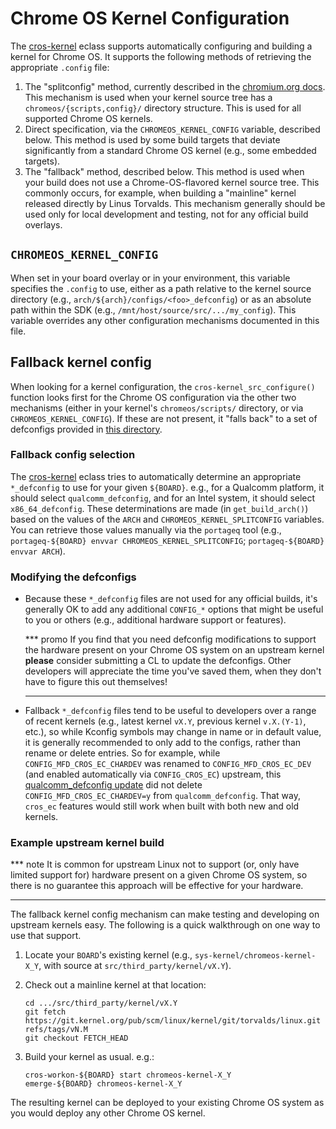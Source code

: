 # Chrome OS Kernel Configuration

The [cros-kernel] eclass supports automatically configuring and building a
kernel for Chrome OS. It supports the following methods of retrieving the
appropriate `.config` file:

1.  The "splitconfig" method, currently described in the [chromium.org docs].
    This mechanism is used when your kernel source tree has a
    `chromeos/{scripts,config}/` directory structure. This is used for all
    supported Chrome OS kernels.
1.  Direct specification, via the `CHROMEOS_KERNEL_CONFIG` variable, described
    below. This method is used by some build targets that deviate significantly
    from a standard Chrome OS kernel (e.g., some embedded targets).
1.  The "fallback" method, described below. This method is used when your build
    does not use a Chrome-OS-flavored kernel source tree. This commonly occurs,
    for example, when building a "mainline" kernel released directly by Linus
    Torvalds. This mechanism generally should be used only for local
    development and testing, not for any official build overlays.

## `CHROMEOS_KERNEL_CONFIG`

When set in your board overlay or in your environment, this variable specifies
the `.config` to use, either as a path relative to the kernel source directory
(e.g., `arch/${arch}/configs/<foo>_defconfig`) or as an absolute path within
the SDK (e.g., `/mnt/host/source/src/.../my_config`). This variable overrides
any other configuration mechanisms documented in this file.

## Fallback kernel config

When looking for a kernel configuration, the `cros-kernel_src_configure()`
function looks first for the Chrome OS configuration via the other two
mechanisms (either in your kernel's `chromeos/scripts/` directory, or via
`CHROMEOS_KERNEL_CONFIG`). If these are not present, it "falls back" to a set
of defconfigs provided in [this directory].

### Fallback config selection

The [cros-kernel] eclass tries to automatically determine an appropriate
`*_defconfig` to use for your given `${BOARD}`. e.g., for a Qualcomm platform,
it should select `qualcomm_defconfig`, and for an Intel system, it should
select `x86_64_defconfig`. These determinations are made (in
`get_build_arch()`) based on the values of the `ARCH` and
`CHROMEOS_KERNEL_SPLITCONFIG` variables. You can retrieve those values manually
via the `portageq` tool (e.g., `portageq-${BOARD} envvar
CHROMEOS_KERNEL_SPLITCONFIG`; `portageq-${BOARD} envvar ARCH`).

### Modifying the defconfigs

*   Because these `*_defconfig` files are not used for any official builds,
    it's generally OK to add any additional `CONFIG_*` options that might be
    useful to you or others (e.g., additional hardware support or features).

    *** promo
    If you find that you need defconfig modifications to support the hardware
    present on your Chrome OS system on an upstream kernel **please** consider
    submitting a CL to update the defconfigs. Other developers will appreciate
    the time you've saved them, when they don't have to figure this out
    themselves!
    ***

*   Fallback `*_defconfig` files tend to be useful to developers over a range
    of recent kernels (e.g., latest kernel `vX.Y`, previous kernel `v.X.(Y-1)`,
    etc.), so while Kconfig symbols may change in name or in default value, it
    is generally recommended to only add to the configs, rather than rename or
    delete entries. So for example, while `CONFIG_MFD_CROS_EC_CHARDEV` was
    renamed to `CONFIG_MFD_CROS_EC_DEV` (and enabled automatically via
    `CONFIG_CROS_EC`) upstream, this [qualcomm_defconfig update] did not delete
    `CONFIG_MFD_CROS_EC_CHARDEV=y` from `qualcomm_defconfig`. That way,
    `cros_ec` features would still work when built with both new and old
    kernels.

### Example upstream kernel build

*** note
It is common for upstream Linux not to support (or, only have limited support
for) hardware present on a given Chrome OS system, so there is no guarantee
this approach will be effective for your hardware.
***

The fallback kernel config mechanism can make testing and developing on
upstream kernels easy. The following is a quick walkthrough on one way to use
that support.

1.  Locate your `BOARD`'s existing kernel (e.g.,
    `sys-kernel/chromeos-kernel-X_Y`, with source at
    `src/third_party/kernel/vX.Y`).
1.  Check out a mainline kernel at that location:

    ```
    cd .../src/third_party/kernel/vX.Y
    git fetch https://git.kernel.org/pub/scm/linux/kernel/git/torvalds/linux.git refs/tags/vN.M
    git checkout FETCH_HEAD
    ```

1.  Build your kernel as usual. e.g.:

    ```
    cros-workon-${BOARD} start chromeos-kernel-X_Y
    emerge-${BOARD} chromeos-kernel-X_Y
    ```

The resulting kernel can be deployed to your existing Chrome OS system as you
would deploy any other Chrome OS kernel.


[cros-kernel]: ../cros-kernel.eclass
[chromium.org docs]: https://dev.chromium.org/chromium-os/how-tos-and-troubleshooting/kernel-configuration
[this directory]: ./
[qualcomm_defconfig update]: https://crrev.com/c/2166346
